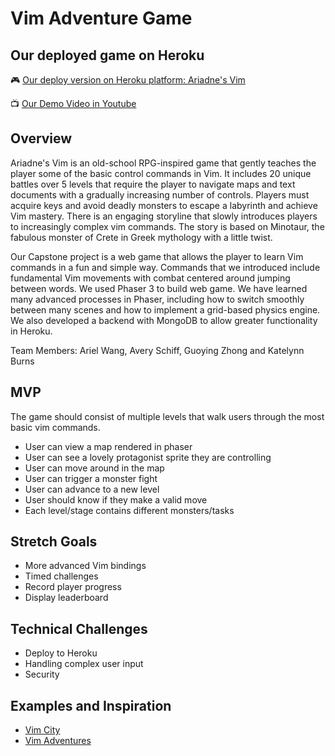 # Vim Adventure Game

## Our deployed game on Heroku

:video_game: [Our deploy version on Heroku platform: Ariadne's Vim](https://stressed-brains.herokuapp.com/)

 :tv: [Our Demo Video in Youtube](https://www.youtube.com/watch?v=atlgoQo8POA)

## Overview

Ariadne's Vim is an old-school RPG-inspired game that gently teaches the player some of the basic control commands in Vim. It includes 20 unique battles over 5 levels that require the player to navigate maps and text documents with a gradually increasing number of controls. Players must acquire keys and avoid deadly monsters to escape a labyrinth and achieve Vim mastery. There is an engaging storyline that slowly introduces players to increasingly complex vim commands. The story is based on Minotaur, the fabulous monster of Crete in Greek mythology with a little twist.

Our Capstone project is a web game that allows the player to learn Vim commands in a fun and simple way. Commands that we introduced include fundamental Vim movements with combat centered around jumping between words. We used Phaser 3 to build  web game. We have learned many advanced processes in Phaser, including how to switch smoothly between many scenes and how to implement a grid-based physics engine. We also developed a backend with MongoDB to allow greater functionality in Heroku.

Team Members: Ariel Wang, Avery Schiff, Guoying Zhong and Katelynn Burns


## MVP

The game should consist of multiple levels that walk users through the most basic vim commands.

* User can view a map rendered in phaser
* User can see a lovely protagonist sprite they are controlling
* User can move around in the map
* User can trigger a monster fight
* User can advance to a new level
* User should know if they make a valid move
* Each level/stage contains different monsters/tasks

## Stretch Goals

* More advanced Vim bindings
* Timed challenges
* Record player progress
* Display leaderboard

## Technical Challenges

* Deploy to Heroku
* Handling complex user input
* Security

## Examples and Inspiration

* [Vim City](https://www.youtube.com/watch?v=-kkfkaAJX9I)
* [Vim Adventures](https://vim-adventures.com/)
